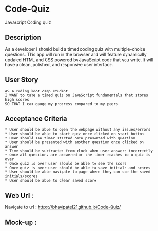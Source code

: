 # Code-Quiz
 Javascript Coding quiz
 
## Description 
  As a developer I should build a timed coding quiz with multiple-choice questions. This app will run in the browser and will feature dynamically updated HTML and CSS powered by JavaScript code that you write. It will have a clean, polished, and responsive user interface. 

## User Story
```
AS A coding boot camp student
I WANT to take a timed quiz on JavaScript fundamentals that stores high scores
SO THAT I can gauge my progress compared to my peers
```

## Acceptance Criteria
```
* User should be able to open the webpage without any issues/errors
* User should be able to start quiz once clicked on start button
* User should see timer started once presented with question 
* User should be presented with another question once clicked on answer
* Time should be subtracted from clock when user answers incorrectly
* Once all questions are answered or the timer reaches to 0 quiz is over
* Once quiz is over user should be able to see the score
* Once quiz is over user should be able to save initials and scores
* User should be able navigate to page where they can see the saved initials/scores
* User should be able to clear saved score

```
## Web Url :

Navigate to url : https://bhavipatel21.github.io/Code-Quiz/

## Mock-up :



